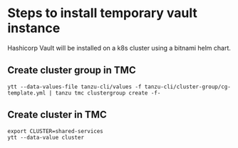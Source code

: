 # Steps to install temporary vault instance
Hashicorp Vault will be installed on a k8s cluster using a bitnami helm chart.

## Create cluster group in TMC
```
ytt --data-values-file tanzu-cli/values -f tanzu-cli/cluster-group/cg-template.yml | tanzu tmc clustergroup create -f-
```

## Create cluster in TMC
```
export CLUSTER=shared-services
ytt --data-value cluster